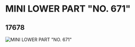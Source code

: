 # MINI LOWER PART "NO. 671"
## 17678
![MINI LOWER PART "NO. 671"](https://lc-www-live-s.legocdn.com/media/bricks/5/2/6075020.jpg)